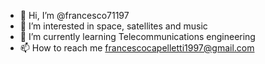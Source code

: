 - 👋 Hi, I’m @francesco71197
- 👀 I’m interested in space, satellites and music
- 🌱 I’m currently learning Telecommunications engineering
- 📫 How to reach me francescocapelletti1997@gmail.com

<!---
francesco71197/francesco71197 is a ✨ special ✨ repository because its `README.md` (this file) appears on your GitHub profile.
You can click the Preview link to take a look at your changes.
--->
